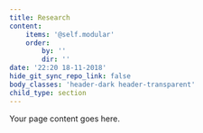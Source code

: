 ```yaml
---
title: Research
content:
    items: '@self.modular'
    order:
        by: ''
        dir: ''
date: '22:20 18-11-2018'
hide_git_sync_repo_link: false
body_classes: 'header-dark header-transparent'
child_type: section
---
```


Your page content goes here.